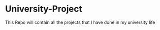 # University-Project
This Repo will contain all the projects that I have done in my university life
